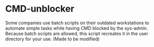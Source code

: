# CMD-unblocker
Some companies use batch scripts on their outdated workstations to automate simple tasks while having CMD blocked by the sys-admin. Because batch scripts are allowed, this script recreates it in the user directory for your use. (Made to be modified)
